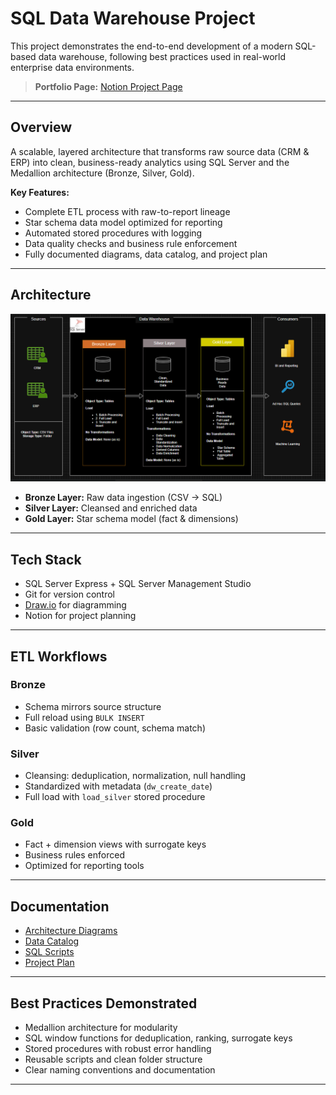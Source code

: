 # SQL Data Warehouse Project 

This project demonstrates the end-to-end development of a modern SQL-based data warehouse, following best practices used in real-world enterprise data environments.

> **Portfolio Page:** [Notion Project Page](https://sirgicheha.notion.site/SQL-Data-Warehouse-2173b978e39a80468dacdbb1d85c8874)
---

##  Overview

A scalable, layered architecture that transforms raw source data (CRM & ERP) into clean, business-ready analytics using SQL Server and the Medallion architecture (Bronze, Silver, Gold).

**Key Features:**
- Complete ETL process with raw-to-report lineage
- Star schema data model optimized for reporting
- Automated stored procedures with logging
- Data quality checks and business rule enforcement
- Fully documented diagrams, data catalog, and project plan

---

##  Architecture

![Data Architecture](assets/data_architecture.png)

- **Bronze Layer:** Raw data ingestion (CSV → SQL)
- **Silver Layer:** Cleansed and enriched data
- **Gold Layer:** Star schema model (fact & dimensions)

---

##  Tech Stack

- SQL Server Express + SQL Server Management Studio
- Git for version control
- [Draw.io](http://draw.io/) for diagramming
- Notion for project planning

---

##  ETL Workflows

### Bronze

- Schema mirrors source structure
- Full reload using `BULK INSERT`
- Basic validation (row count, schema match)

### Silver

- Cleansing: deduplication, normalization, null handling
- Standardized with metadata (`dw_create_date`)
- Full load with `load_silver` stored procedure

### Gold

- Fact + dimension views with surrogate keys
- Business rules enforced
- Optimized for reporting tools

---

##  Documentation

- [Architecture Diagrams](assets/)
- [Data Catalog](docs/)
- [SQL Scripts](scripts/)
- [Project Plan](https://www.notion.so/Data-Warehouse-Project-Plan-and-Tasks-2083b978e39a8084aadbdff3f2584d25?pvs=21)

---

##  Best Practices Demonstrated

- Medallion architecture for modularity
- SQL window functions for deduplication, ranking, surrogate keys
- Stored procedures with robust error handling
- Reusable scripts and clean folder structure
- Clear naming conventions and documentation

---
